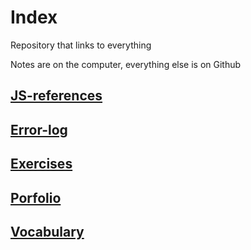 # Index
Repository that links to everything

Notes are on the computer, everything else is on Github

## [JS-references](https://github.com/Souwy/JS-Reference)

## [Error-log](https://github.com/Souwy/error-log)

## [Exercises](https://github.com/Souwy/exercises)

## [Porfolio](https://github.com/Souwy/portfolio)

## [Vocabulary](https://github.com/Souwy/vocabulary)
